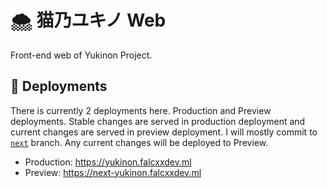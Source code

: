 # 🌨 猫乃ユキノ Web

Front-end web of Yukinon Project.

## :rocket: Deployments

There is currently 2 deployments here. Production and Preview deployments. Stable changes are served in production deployment and current changes are served in preview deployment. I will mostly commit to [`next`](https://github.com/gifaldyazkaa/yukinon/tree/next) branch. Any current changes will be deployed to Preview.

-   Production: https://yukinon.falcxxdev.ml
-   Preview: https://next-yukinon.falcxxdev.ml
